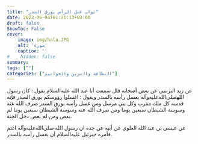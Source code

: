 ```yaml
---
title: "ثواب غسل الرأس بورق السدر"
date: 2023-06-04T01:21:13+03:00
draft: false
ShowToc: False
cover:
    image: img/hala.JPG
    alt: 'صورة'
    caption: ''
#    hidden: false
summary: 
tags: [""]
categories: ["النظافة والتزين والخواتيم"]
---
```

عن زيد البرسي عن بعض أصحابه قال سمعت أبا عبد الله عليه‌السلام يقول : كان رسول اللهصلى‌الله‌عليه‌وآله يغسل رأسه بالسدر ويقول : اغسلوا رؤوسكم بورق السدر فإنه قدسه كل ملك مقرب وكل نبي مرسل ومن غسل رأسه بورق السدر صرف الله عنه وسوسة الشيطان سبعين يوما ومن صرف الله عنه وسوسة الشيطان سبعين يوما لم يعص ومن لم يعص دخل الجنة.

عن عيسى بن عبد الله العلوي عن أبيه عن جده ان رسول الله صلى‌الله‌عليه‌وآله اغتم
فأمره جبرئيل عليه‌السلام أن يغسل رأسه بالسدر.

